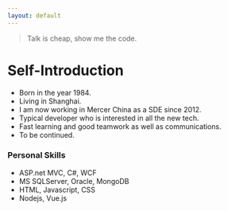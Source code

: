 ```yaml
---
layout: default
---
```




>Talk is cheap, show me the code.


# Self-Introduction

* Born in the year 1984.
* Living in Shanghai.
* I am now working in Mercer China as a SDE since 2012.
* Typical developer who is interested in all the new tech.
* Fast learning and good teamwork as well as communications.
* To be continued.


### Personal Skills

*   ASP.net MVC, C#, WCF
*   MS SQLServer, Oracle, MongoDB
*   HTML, Javascript, CSS
*   Nodejs, Vue.js
